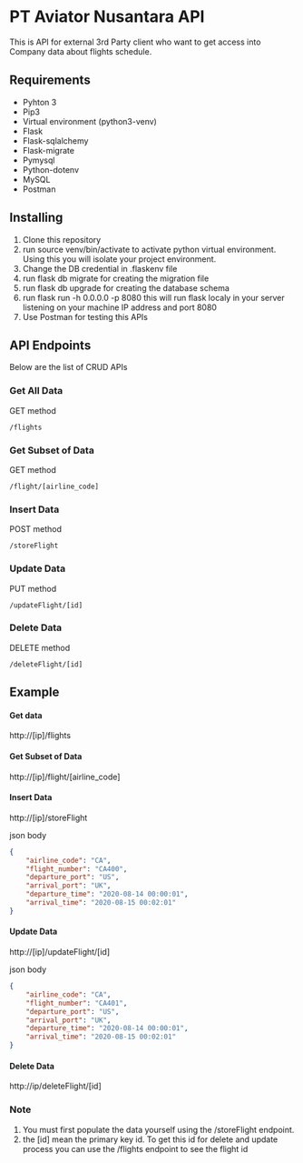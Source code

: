 # PT Aviator Nusantara API

This is API for external 3rd Party client who want to get access into Company data about flights schedule.

## Requirements
- Pyhton 3
- Pip3
- Virtual environment (python3-venv)
- Flask
- Flask-sqlalchemy
- Flask-migrate
- Pymysql
- Python-dotenv
- MySQL
- Postman

## Installing
1. Clone this repository
2. run source venv/bin/activate to activate python virtual environment. Using this you will isolate your project environment.
3. Change the DB credential in .flaskenv file
4. run flask db migrate for creating the migration file
5. run flask db upgrade for creating the database schema
6. run flask run -h 0.0.0.0 -p 8080 this will run flask localy in your server listening on your machine IP address and port 8080
7. Use Postman for testing this APIs

## API Endpoints
Below are the list of CRUD APIs

### Get All Data
GET method
```
/flights
```
### Get Subset of Data
GET method
```
/flight/[airline_code]
```
### Insert Data
POST method
```
/storeFlight
```
### Update Data
PUT method
```
/updateFlight/[id]
```
### Delete Data
DELETE method
```
/deleteFlight/[id]
```

## Example
#### Get data
http://[ip]/flights

#### Get Subset of Data
http://[ip]/flight/[airline_code]

#### Insert Data
http://[ip]/storeFlight

json body
```json
{
    "airline_code": "CA",
    "flight_number": "CA400",
    "departure_port": "US",
    "arrival_port": "UK",
    "departure_time": "2020-08-14 00:00:01",
    "arrival_time": "2020-08-15 00:02:01"
}
```
#### Update Data
http://[ip]/updateFlight/[id]

json body
```json
{
    "airline_code": "CA",
    "flight_number": "CA401",
    "departure_port": "US",
    "arrival_port": "UK",
    "departure_time": "2020-08-14 00:00:01",
    "arrival_time": "2020-08-15 00:02:01"
}
```
#### Delete Data
http://ip/deleteFlight/[id]

### Note
1. You must first populate the data yourself using the /storeFlight endpoint.
2. the [id] mean the primary key id. To get this id for delete and update process you can use the /flights endpoint to see the flight id
